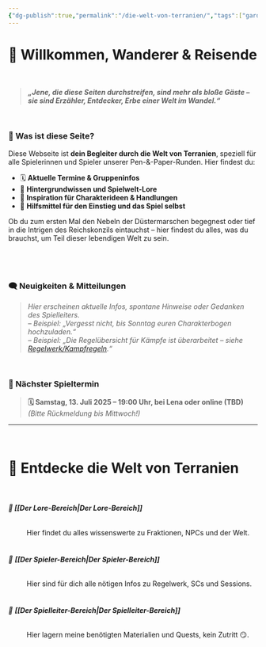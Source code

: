 ```yaml
---
{"dg-publish":true,"permalink":"/die-welt-von-terranien/","tags":["gardenEntry"]}
---
```


# 🧙 Willkommen, Wanderer & Reisende

$\quad$
> ***„Jene, die diese Seiten durchstreifen, sind mehr als bloße Gäste – sie sind Erzähler, Entdecker, Erbe einer Welt im Wandel.“***

$\quad$
### 🎲 Was ist diese Seite?

Diese Webseite ist **dein Begleiter durch die Welt von Terranien**, speziell für alle Spielerinnen und Spieler unserer Pen-&-Paper-Runden. Hier findest du:

- 🗓 **Aktuelle Termine & Gruppeninfos**
- 📜 **Hintergrundwissen und Spielwelt-Lore**
- 🔮 **Inspiration für Charakterideen & Handlungen**
- 🧭 **Hilfsmittel für den Einstieg und das Spiel selbst**

Ob du zum ersten Mal den Nebeln der Düstermarschen begegnest oder tief in die Intrigen des Reichskonzils eintauchst – hier findest du alles, was du brauchst, um Teil dieser lebendigen Welt zu sein.

$\quad$
---

### 🗨️ Neuigkeiten & Mitteilungen

> *Hier erscheinen aktuelle Infos, spontane Hinweise oder Gedanken des Spielleiters.*  
> *– Beispiel: „Vergesst nicht, bis Sonntag euren Charakterbogen hochzuladen.“*  
> *– Beispiel: „Die Regelübersicht für Kämpfe ist überarbeitet – siehe [Regelwerk/Kampfregeln](Regelwerk/Kampfregeln.md).“*

$\quad$
### 📅 Nächster Spieltermin

> **🗓 Samstag, 13. Juli 2025 – 19:00 Uhr, bei Lena oder online (TBD)**  
> *(Bitte Rückmeldung bis Mittwoch!)*

---

$\quad$

# 🏰 Entdecke die Welt von Terranien

**$\quad$**
###### **📜 [[Der Lore-Bereich\|Der Lore-Bereich]]**
$\quad$$\quad$ Hier findet du alles wissenswerte zu Fraktionen, NPCs und der Welt.
$\quad$
###### 🎲 **[[Der Spieler-Bereich\|Der Spieler-Bereich]]**
$\quad$$\quad$ Hier sind für dich alle nötigen Infos zu Regelwerk, SCs und Sessions.
$\quad$
######  🎩 **[[Der Spielleiter-Bereich\|Der Spielleiter-Bereich]]**
$\quad$$\quad$ Hier lagern meine benötigten Materialien und Quests, kein Zutritt 😏.